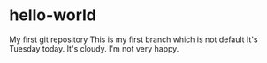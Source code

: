 # hello-world
My first git repository
This is my first branch which is not default
It's Tuesday today.
It's cloudy.
I'm not very happy.
